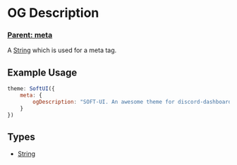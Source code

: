 # OG Description

### **[Parent: meta](/docs/meta/)**

A [String](https://developer.mozilla.org/en-US/docs/Web/JavaScript/Reference/Global_Objects/String) which is used for a meta tag.

## Example Usage

```js
theme: SoftUI({
    meta: {
        ogDescription: "SOFT-UI. An awesome theme for discord-dashboard created by Plain and iMidnight!"
    }
})
```

## Types

-   [String](https://developer.mozilla.org/en-US/docs/Web/JavaScript/Reference/Global_Objects/Boolean)
